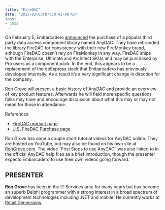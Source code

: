 ```yaml
---
title: "FireDAC"
date: "2013-03-03T07:50:42-08:00"
tags:
- 2013
---
```


On February 5, Embarcadero [announced](http://www.embarcadero.com/press-releases/embarcadero-technologies-acquires-high-performance-enterprise-database-connectivity-technology-for-developers) the purchase of a popular third party data access component library named AnyDAC. They have rebranded the library FireDAC for consistency with their new FireMonkey brand, although FireDAC doesn’t rely on FireMonkey in any way. FireDAC ships with the Enterprise, Ultimate and Architect SKUs and may be purchased by Pro users as a component pack. In the end, this appears to be a replacement of the dbExpress stack that Embarcadero has previously developed internally. As a result it’s a very significant change in direction for the company.

Ron Grove will present a basic history of AnyDAC and provide an overview of key product features. Afterwards he will field more specific questions folks may have and encourage discussion about what this may or may not mean for those in attendance. 

References:

- [FireDAC product page](http://www.embarcadero.com/products/rad-studio/firedac)
- [U.S. FireDAC Purchase page](https://store.embarcadero.com/542/catalog/category.44669/language.en/currency.USD/?id=ScCjP1CS7z)

Ron Grove has done a couple short tutorial videos for AnyDAC online. They are hosted on YouTube, but may also be found on his own site at [RonGrove.com](http://rongrove.com/Article/Index/anydac/page1). The video “First Steps to use AnyDAC” was also linked to in the official AnyDAC help files as a brief introduction, though the presenter expects Embarcadero to use their own videos going forward.

## PRESENTER ##

**Ron Grove** has been in the IT Services area for many years but has become an superb Delphi programmer with a strong interest in a broad spectrum of development technologies including .NET and mobile.  He currently works at [Retail Dimensions](http://retaildimensions.com).
